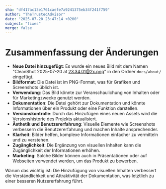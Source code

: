 ```yaml
---
sha: "df417ac13e1761caefe7a9241375eb34f241f759"
author: "TheTrustedAdvisor"
date: "2025-07-20 23:47:14 +0200"
subject: "fixes"
merge: false
---
```


# Zusammenfassung der Änderungen

- **Neue Datei hinzugefügt**: Es wurde ein neues Bild mit dem Namen "CleanShot 2025-07-20 at 23.34.01@2x.png" in den Ordner `docs/about/` eingefügt.
- **Bildformat**: Die Datei ist im PNG-Format, was für Grafiken und Screenshots üblich ist.
- **Verwendung**: Das Bild könnte zur Veranschaulichung von Inhalten oder für Marketingzwecke genutzt werden.
- **Dokumentation**: Die Datei gehört zur Dokumentation und könnte Informationen über ein Produkt oder eine Funktion darstellen.
- **Versionskontrolle**: Durch das Hinzufügen eines neuen Assets wird die Versionshistorie des Projekts aktualisiert.
- **Ästhetik und Benutzererfahrung**: Visuelle Elemente wie Screenshots verbessern die Benutzererfahrung und machen Inhalte ansprechender.
- **Klarheit**: Bilder helfen, komplexe Informationen einfacher zu vermitteln und zu verstehen.
- **Zugänglichkeit**: Die Ergänzung von visuellen Inhalten kann die Zugänglichkeit der Informationen erhöhen.
- **Marketing**: Solche Bilder können auch in Präsentationen oder auf Webseiten verwendet werden, um das Produkt zu bewerben.

Warum das wichtig ist: Die Hinzufügung von visuellen Inhalten verbessert die Verständlichkeit und Attraktivität der Dokumentation, was letztlich zu einer besseren Nutzererfahrung führt.

